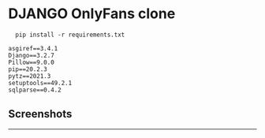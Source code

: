 # DJANGO OnlyFans clone

```
  pip install -r requirements.txt
```

```
asgiref==3.4.1
Django==3.2.7
Pillow==9.0.0
pip==20.2.3
pytz==2021.3
setuptools==49.2.1
sqlparse==0.4.2
```
## Screenshots

___
